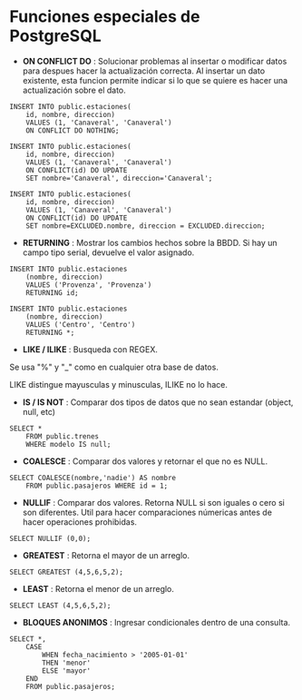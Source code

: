 # Funciones especiales de PostgreSQL

* **ON CONFLICT DO** : Solucionar problemas al insertar o modificar datos para despues hacer la actualización correcta. Al insertar un dato existente, esta funcion permite indicar si lo que se quiere es hacer una actualización sobre el dato.

```
INSERT INTO public.estaciones(
	id, nombre, direccion)
	VALUES (1, 'Canaveral', 'Canaveral')
	ON CONFLICT DO NOTHING;
```

```
INSERT INTO public.estaciones(
	id, nombre, direccion)
	VALUES (1, 'Canaveral', 'Canaveral')
	ON CONFLICT(id) DO UPDATE 
	SET nombre='Canaveral', direccion='Canaveral';
```

```
INSERT INTO public.estaciones(
	id, nombre, direccion)
	VALUES (1, 'Canaveral', 'Canaveral')
	ON CONFLICT(id) DO UPDATE 
	SET nombre=EXCLUDED.nombre, direccion = EXCLUDED.direccion;
```

* **RETURNING** : Mostrar los cambios hechos sobre la BBDD. Si hay un campo tipo serial, devuelve el valor asignado.

```
INSERT INTO public.estaciones
	(nombre, direccion)
	VALUES ('Provenza', 'Provenza')
	RETURNING id;
```
```
INSERT INTO public.estaciones
	(nombre, direccion)
	VALUES ('Centro', 'Centro')
	RETURNING *;
```

* **LIKE / ILIKE** : Busqueda con REGEX.

Se usa "%" y "_" como en cualquier otra base de datos.

LIKE distingue mayusculas y minusculas, ILIKE no lo hace.

* **IS / IS NOT** : Comparar dos tipos de datos que no sean estandar (object, null, etc)

```
SELECT *
	FROM public.trenes
	WHERE modelo IS null;
```

* **COALESCE** : Comparar dos valores y retornar el que no es NULL.

```
SELECT COALESCE(nombre,'nadie') AS nombre
	FROM public.pasajeros WHERE id = 1;
```

* **NULLIF** : Comparar dos valores. Retorna NULL si son iguales o cero si son diferentes. Util para hacer comparaciones númericas antes de hacer operaciones prohibidas.

```
SELECT NULLIF (0,0);
```

* **GREATEST** : Retorna el mayor de un arreglo.

```
SELECT GREATEST (4,5,6,5,2);
```

* **LEAST** : Retorna el menor de un arreglo.

```
SELECT LEAST (4,5,6,5,2);
```

* **BLOQUES ANONIMOS** : Ingresar condicionales dentro de una consulta.

```
SELECT *,
	CASE
		WHEN fecha_nacimiento > '2005-01-01'
		THEN 'menor'
		ELSE 'mayor'
	END
	FROM public.pasajeros;
```